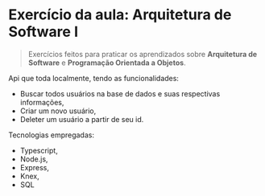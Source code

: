 # Exercício da aula:  Arquitetura de Software I 

> Exercícios feitos para praticar os aprendizados sobre **Arquitetura de Software** e **Programação Orientada a Objetos**.

Api que toda localmente, tendo as funcionalidades:

- Buscar todos usuários na base de dados e suas respectivas informações,
- Criar um novo usuário,
- Deleter um usuário a partir de seu id.

Tecnologias empregadas:

- Typescript,
- Node.js,
- Express,
- Knex,
- SQL